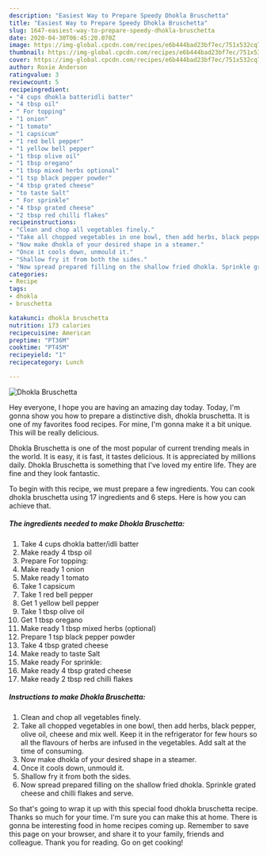 ```yaml
---
description: "Easiest Way to Prepare Speedy Dhokla Bruschetta"
title: "Easiest Way to Prepare Speedy Dhokla Bruschetta"
slug: 1647-easiest-way-to-prepare-speedy-dhokla-bruschetta
date: 2020-04-30T06:45:20.070Z
image: https://img-global.cpcdn.com/recipes/e6b444bad23bf7ec/751x532cq70/dhokla-bruschetta-recipe-main-photo.jpg
thumbnail: https://img-global.cpcdn.com/recipes/e6b444bad23bf7ec/751x532cq70/dhokla-bruschetta-recipe-main-photo.jpg
cover: https://img-global.cpcdn.com/recipes/e6b444bad23bf7ec/751x532cq70/dhokla-bruschetta-recipe-main-photo.jpg
author: Roxie Anderson
ratingvalue: 3
reviewcount: 5
recipeingredient:
- "4 cups dhokla batteridli batter"
- "4 tbsp oil"
- " For topping"
- "1 onion"
- "1 tomato"
- "1 capsicum"
- "1 red bell pepper"
- "1 yellow bell pepper"
- "1 tbsp olive oil"
- "1 tbsp oregano"
- "1 tbsp mixed herbs optional"
- "1 tsp black pepper powder"
- "4 tbsp grated cheese"
- "to taste Salt"
- " For sprinkle"
- "4 tbsp grated cheese"
- "2 tbsp red chilli flakes"
recipeinstructions:
- "Clean and chop all vegetables finely."
- "Take all chopped vegetables in one bowl, then add herbs, black pepper, olive oil, cheese and mix well. Keep it in the refrigerator for few hours so all the flavours of herbs are infused in the vegetables. Add salt at the time of consuming."
- "Now make dhokla of your desired shape in a steamer."
- "Once it cools down, unmould it."
- "Shallow fry it from both the sides."
- "Now spread prepared filling on the shallow fried dhokla. Sprinkle grated cheese and chilli flakes and serve."
categories:
- Recipe
tags:
- dhokla
- bruschetta

katakunci: dhokla bruschetta 
nutrition: 173 calories
recipecuisine: American
preptime: "PT36M"
cooktime: "PT45M"
recipeyield: "1"
recipecategory: Lunch

---
```



![Dhokla Bruschetta](https://img-global.cpcdn.com/recipes/e6b444bad23bf7ec/751x532cq70/dhokla-bruschetta-recipe-main-photo.jpg)

Hey everyone, I hope you are having an amazing day today. Today, I'm gonna show you how to prepare a distinctive dish, dhokla bruschetta. It is one of my favorites food recipes. For mine, I'm gonna make it a bit unique. This will be really delicious.

Dhokla Bruschetta is one of the most popular of current trending meals in the world. It is easy, it is fast, it tastes delicious. It is appreciated by millions daily. Dhokla Bruschetta is something that I've loved my entire life. They are fine and they look fantastic.




To begin with this recipe, we must prepare a few ingredients. You can cook dhokla bruschetta using 17 ingredients and 6 steps. Here is how you can achieve that.

<!--inarticleads1-->

##### The ingredients needed to make Dhokla Bruschetta:

1. Take 4 cups dhokla batter/idli batter
1. Make ready 4 tbsp oil
1. Prepare  For topping:
1. Make ready 1 onion
1. Make ready 1 tomato
1. Take 1 capsicum
1. Take 1 red bell pepper
1. Get 1 yellow bell pepper
1. Take 1 tbsp olive oil
1. Get 1 tbsp oregano
1. Make ready 1 tbsp mixed herbs (optional)
1. Prepare 1 tsp black pepper powder
1. Take 4 tbsp grated cheese
1. Make ready to taste Salt
1. Make ready  For sprinkle:
1. Make ready 4 tbsp grated cheese
1. Make ready 2 tbsp red chilli flakes




<!--inarticleads2-->

##### Instructions to make Dhokla Bruschetta:

1. Clean and chop all vegetables finely.
1. Take all chopped vegetables in one bowl, then add herbs, black pepper, olive oil, cheese and mix well. Keep it in the refrigerator for few hours so all the flavours of herbs are infused in the vegetables. Add salt at the time of consuming.
1. Now make dhokla of your desired shape in a steamer.
1. Once it cools down, unmould it.
1. Shallow fry it from both the sides.
1. Now spread prepared filling on the shallow fried dhokla. Sprinkle grated cheese and chilli flakes and serve.




So that's going to wrap it up with this special food dhokla bruschetta recipe. Thanks so much for your time. I'm sure you can make this at home. There is gonna be interesting food in home recipes coming up. Remember to save this page on your browser, and share it to your family, friends and colleague. Thank you for reading. Go on get cooking!
